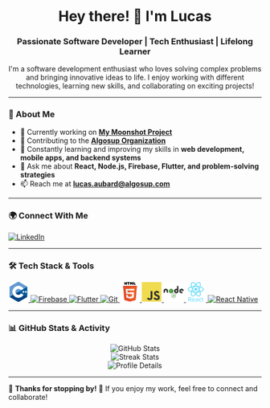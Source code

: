 <h1 align="center">Hey there! 👋 I'm Lucas</h1>
<h3 align="center">Passionate Software Developer | Tech Enthusiast | Lifelong Learner</h3>

<p align="center">
  I'm a software development enthusiast who loves solving complex problems and bringing innovative ideas to life. 
  I enjoy working with different technologies, learning new skills, and collaborating on exciting projects!
</p>

---

### 🚀 About Me
- 🔭 Currently working on **[My Moonshot Project](https://github.com/LucasAub/Moonshot-Project)**  
- 👥 Contributing to the **[Algosup Organization](https://github.com/ALGOSUP)**  
- 🌱 Constantly learning and improving my skills in **web development, mobile apps, and backend systems**  
- 💬 Ask me about **React, Node.js, Firebase, Flutter, and problem-solving strategies**  
- 📫 Reach me at **lucas.aubard@algosup.com**  

---

### 🌍 Connect With Me
<p align="left">
  <a href="https://linkedin.com/in/lucas-aubard" target="_blank">
    <img align="center" src="https://raw.githubusercontent.com/rahuldkjain/github-profile-readme-generator/master/src/images/icons/Social/linked-in-alt.svg" alt="LinkedIn" height="40" width="40" />
  </a>
</p>

---

### 🛠️ Tech Stack & Tools
<p align="left"> 
  <a href="https://www.w3schools.com/cpp/" target="_blank">
    <img src="https://raw.githubusercontent.com/devicons/devicon/master/icons/cplusplus/cplusplus-original.svg" alt="C++" width="40" height="40" />
  </a> 
  <a href="https://firebase.google.com/" target="_blank">
    <img src="https://www.vectorlogo.zone/logos/firebase/firebase-icon.svg" alt="Firebase" width="40" height="40" />
  </a> 
  <a href="https://flutter.dev" target="_blank">
    <img src="https://www.vectorlogo.zone/logos/flutterio/flutterio-icon.svg" alt="Flutter" width="40" height="40" />
  </a> 
  <a href="https://git-scm.com/" target="_blank">
    <img src="https://www.vectorlogo.zone/logos/git-scm/git-scm-icon.svg" alt="Git" width="40" height="40" />
  </a> 
  <a href="https://www.w3.org/html/" target="_blank">
    <img src="https://raw.githubusercontent.com/devicons/devicon/master/icons/html5/html5-original-wordmark.svg" alt="HTML5" width="40" height="40" />
  </a> 
  <a href="https://developer.mozilla.org/en-US/docs/Web/JavaScript" target="_blank">
    <img src="https://raw.githubusercontent.com/devicons/devicon/master/icons/javascript/javascript-original.svg" alt="JavaScript" width="40" height="40" />
  </a> 
  <a href="https://nodejs.org" target="_blank">
    <img src="https://raw.githubusercontent.com/devicons/devicon/master/icons/nodejs/nodejs-original-wordmark.svg" alt="Node.js" width="40" height="40" />
  </a> 
  <a href="https://reactjs.org/" target="_blank">
    <img src="https://raw.githubusercontent.com/devicons/devicon/master/icons/react/react-original-wordmark.svg" alt="React" width="40" height="40" />
  </a> 
  <a href="https://reactnative.dev/" target="_blank">
    <img src="https://reactnative.dev/img/header_logo.svg" alt="React Native" width="40" height="40" />
  </a> 
</p>

---

### 📊 GitHub Stats & Activity
<p align="center">
  <img src="https://github-readme-stats.vercel.app/api?username=lucasaub&show_icons=true&theme=tokyonight&hide_border=true&count_private=true" alt="GitHub Stats" />
  <br />
  <img src="https://github-readme-streak-stats.herokuapp.com/?user=lucasaub&theme=tokyonight&hide_border=true" alt="Streak Stats" />
  <br />
  <img src="https://github-profile-summary-cards.vercel.app/api/cards/profile-details?username=lucasaub&theme=tokyonight" alt="Profile Details" />
</p>

---

🎉 **Thanks for stopping by!** 🚀 If you enjoy my work, feel free to connect and collaborate!  
